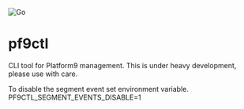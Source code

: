 ![Go](https://github.com/roopakparikh/pf9ctl/workflows/Go/badge.svg)

# pf9ctl
CLI tool for Platform9 management. This is under heavy development, please use with care.

To disable the segment event set environment variable. PF9CTL_SEGMENT_EVENTS_DISABLE=1